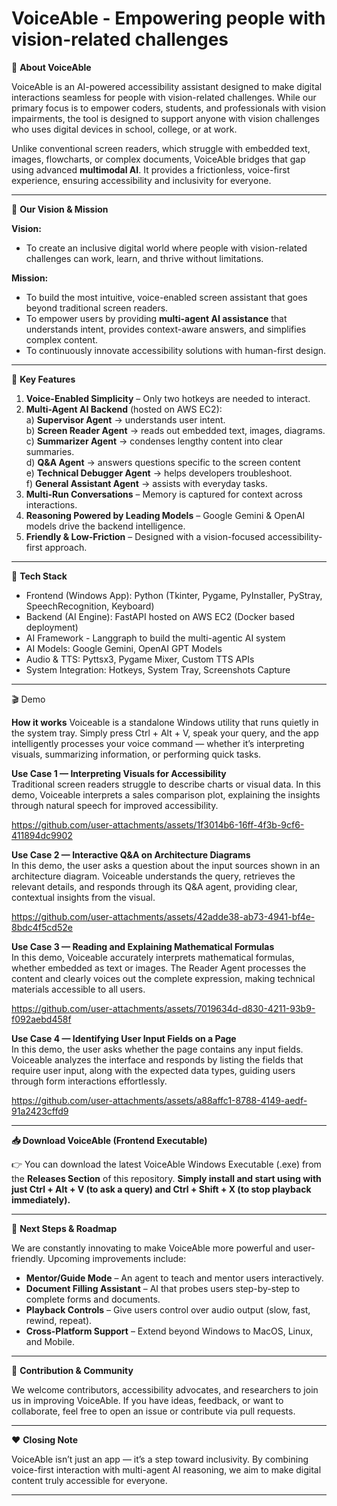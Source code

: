 # VoiceAble - Empowering people with vision-related challenges

🌟 **About VoiceAble**

VoiceAble is an AI-powered accessibility assistant designed to make digital interactions seamless for people with vision-related challenges. While our primary focus is to empower coders, students, and professionals with vision impairments, the tool is designed to support anyone with vision challenges who uses digital devices in school, college, or at work.

Unlike conventional screen readers, which struggle with embedded text, images, flowcharts, or complex documents, VoiceAble bridges that gap using advanced **multimodal AI**. It provides a frictionless, voice-first experience, ensuring accessibility and inclusivity for everyone.

---------------------------------------------------------------------------------------------------------------------------

🎯 **Our Vision & Mission**

**Vision:**
- To create an inclusive digital world where people with vision-related challenges can work, learn, and thrive without limitations.

**Mission:**
- To build the most intuitive, voice-enabled screen assistant that goes beyond traditional screen readers.
- To empower users by providing **multi-agent AI assistance** that understands intent, provides context-aware answers, and simplifies complex content.
- To continuously innovate accessibility solutions with human-first design.

---------------------------------------------------------------------------------------------------------------------------

🔑 **Key Features**
1) **Voice-Enabled Simplicity** – Only two hotkeys are needed to interact.
2) **Multi-Agent AI Backend** (hosted on AWS EC2): <br>
  a) **Supervisor Agent** → understands user intent. <br>
  b) **Screen Reader Agent** → reads out embedded text, images, diagrams. <br>
  c) **Summarizer Agent** → condenses lengthy content into clear summaries. <br>
  d) **Q&A Agent** → answers questions specific to the screen content <br>
  e) **Technical Debugger Agent** → helps developers troubleshoot. <br>
  f) **General Assistant Agent** → assists with everyday tasks. <br>
3) **Multi-Run Conversations** – Memory is captured for context across interactions.
4) **Reasoning Powered by Leading Models** – Google Gemini & OpenAI models drive the backend intelligence.
5) **Friendly & Low-Friction** – Designed with a vision-focused accessibility-first approach.

---------------------------------------------------------------------------------------------------------------------------

🚀 **Tech Stack**
- Frontend (Windows App): Python (Tkinter, Pygame, PyInstaller, PyStray, SpeechRecognition, Keyboard)
- Backend (AI Engine): FastAPI hosted on AWS EC2 (Docker based deployment)
- AI Framework - Langgraph to build the multi-agentic AI system
- AI Models: Google Gemini, OpenAI GPT Models
- Audio & TTS: Pyttsx3, Pygame Mixer, Custom TTS APIs
- System Integration: Hotkeys, System Tray, Screenshots Capture

---------------------------------------------------------------------------------------------------------------------------
🎬 Demo

**How it works**
Voiceable is a standalone Windows utility that runs quietly in the system tray. Simply press Ctrl + Alt + V, speak your query, and the app intelligently processes your voice command — whether it’s interpreting visuals, summarizing information, or performing quick tasks.

**Use Case 1 — Interpreting Visuals for Accessibility** <br>
Traditional screen readers struggle to describe charts or visual data. In this demo, Voiceable interprets a sales comparison plot, explaining the insights through natural speech for improved accessibility.

https://github.com/user-attachments/assets/1f3014b6-16ff-4f3b-9cf6-411894dc9902

**Use Case 2 — Interactive Q&A on Architecture Diagrams** <br>
In this demo, the user asks a question about the input sources shown in an architecture diagram. Voiceable understands the query, retrieves the relevant details, and responds through its Q&A agent, providing clear, contextual insights from the visual.

https://github.com/user-attachments/assets/42adde38-ab73-4941-bf4e-8bdc4f5cd52e

**Use Case 3 — Reading and Explaining Mathematical Formulas** <br>
In this demo, Voiceable accurately interprets mathematical formulas, whether embedded as text or images. The Reader Agent processes the content and clearly voices out the complete expression, making technical materials accessible to all users.

https://github.com/user-attachments/assets/7019634d-d830-4211-93b9-f092aebd458f

**Use Case 4 — Identifying User Input Fields on a Page** <br>
In this demo, the user asks whether the page contains any input fields. Voiceable analyzes the interface and responds by listing the fields that require user input, along with the expected data types, guiding users through form interactions effortlessly.

https://github.com/user-attachments/assets/a88affc1-8788-4149-aedf-91a2423cffd9

---------------------------------------------------------------------------------------------------------------------------

**📥 Download VoiceAble (Frontend Executable)**

👉 You can download the latest VoiceAble Windows Executable (.exe) from the **Releases Section** of this repository.
**Simply install and start using with just Ctrl + Alt + V (to ask a query) and Ctrl + Shift + X (to stop playback immediately).**

---------------------------------------------------------------------------------------------------------------------------

🔮 **Next Steps & Roadmap**

We are constantly innovating to make VoiceAble more powerful and user-friendly. Upcoming improvements include:
- **Mentor/Guide Mode** – An agent to teach and mentor users interactively.
- **Document Filling Assistant** – AI that probes users step-by-step to complete forms and documents.
- **Playback Controls** – Give users control over audio output (slow, fast, rewind, repeat).
- **Cross-Platform Support** – Extend beyond Windows to MacOS, Linux, and Mobile.

---------------------------------------------------------------------------------------------------------------------------

🤝 **Contribution & Community**

We welcome contributors, accessibility advocates, and researchers to join us in improving VoiceAble.
If you have ideas, feedback, or want to collaborate, feel free to open an issue or contribute via pull requests.

---------------------------------------------------------------------------------------------------------------------------

❤️ **Closing Note**

VoiceAble isn’t just an app — it’s a step toward inclusivity.
By combining voice-first interaction with multi-agent AI reasoning, we aim to make digital content truly accessible for everyone.

---------------------------------------------------------------------------------------------------------------------------
